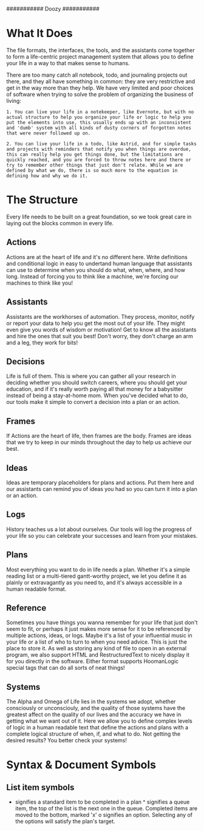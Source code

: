 ###########
Doozy
###########

What It Does
============

The file formats, the interfaces, the tools, and the assistants come together to form a life-centric project management system that allows you to define your life in a way to that makes sense to humans.

There are too many catch all notebook, todo, and journaling projects out there, and they all have something in common: they are very restrictive and get in the way more than they help. We have very limited and poor choices of software when trying to solve the problem of organizing the business of living:

    1. You can live your life in a notekeeper, like Evernote, but with no actual structure to help you organize your life or logic to help you put the elements into use, this usually ends up with an inconsistent and 'dumb' system with all kinds of dusty corners of forgotten notes that were never followed up on.

    2. You can live your life in a todo, like Astrid, and for simple tasks and projects with reminders that notify you when things are overdue, this can really help you get things done, but the limitations are quickly reached, and you are forced to throw notes here and there or try to remember other things that just don't relate. While we are defined by what we do, there is so much more to the equation in defining how and why we do it.

The Structure
=============

Every life needs to be built on a great foundation, so we took great care in laying out the blocks common in every life.

Actions
-------

Actions are at the heart of life and it's no different here. Write definitions and conditional logic in easy to undertand human language that assistants can use to determine when you should do what, when, where, and how long. Instead of forcing you to think like a machine, we're forcing our machines to think like you!

Assistants
----------

Assistants are the workhorses of automation. They process, monitor, notify or report your data to help you get the most out of your life. They might even give you words of wisdom or motivation! Get to know all the assistants and hire the ones that suit you best! Don't worry, they don't charge an arm and a leg, they work for bits!

Decisions
---------

Life is full of them. This is where you can gather all your research in deciding whether you should switch careers, where you should get your education, and if it's really worth paying all that money for a babysitter instead of being a stay-at-home mom. When you've decided what to do, our tools make it simple to convert a decision into a plan or an action.

Frames
------

If Actions are the heart of life, then frames are the body. Frames are ideas that we try to keep in our minds throughout the day to help us achieve our best.

Ideas
-----

Ideas are temporary placeholders for plans and actions. Put them here and our assistants can remind you of ideas you had so you can turn it into a plan or an action. 

Logs
----

History teaches us a lot about ourselves. Our tools will log the progress of your life so you can celebrate your successes and learn from your mistakes.

Plans
-----

Most everything you want to do in life needs a plan. Whether it's a simple reading list or a multi-tiered gantt-worthy project, we let you define it as plainly or extravagantly as you need to, and it's always accessible in a human readable format.

Reference
---------

Sometimes you have things you wanna remember for your life that just don't seem to fit, or perhaps it just makes more sense for it to be referenced by multiple actions, ideas, or logs. Maybe it's a list of your influential music in your life or a list of who to turn to when you need advice. This is just the place to store it. As well as storing any kind of file to open in an external program, we also support HTML and RestructuredText to nicely display it for you directly in the software. Either format supports HoomanLogic special tags that can do all sorts of neat things!

Systems
-------

The Alpha and Omega of Life lies in the systems we adopt, whether consciously or unconsciouly, and the quality of those systems have the greatest affect on the quality of our lives and the accuracy we have in getting what we want out of it. Here we allow you to define complex levels of logic in a human readable text that define the actions and plans with a complete logical structure of when, if, and what to do. Not getting the desired results? You better check your systems!

Syntax & Document Symbols
=========================

List item symbols
-----------------

- signifies a standard item to be completed in a plan
^ signifies a queue item, the top of the list is the next one in the queue. Completed items are moved to the bottom, marked 'x'
o signifies an option. Selecting any of the options will satisfy the plan's target.
